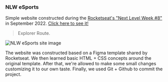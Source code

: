 ### NLW eSports
Simple website constructed during the <a href="https://lp.rocketseat.com.br/nlw">Rocketseat's "Next Level Week #8"</a> in September 2022. <a href="https://lknknm.github.io/nlw-explorer/"> Click here to see it!</a>

> Explorer Route.
  <img src="https://github.com/lknknm/b3d_cuby_wallpaper/blob/main/output_images/cuby_wallpaper_01.png?raw=true" alt="NLW eSports site image"/>

The website was constructed based on a Figma template shared by Rocketseat. We then learned basic HTML + CSS concepts around the original template. After that, we're allowed to make some small changes customizing it to our own taste. Finally, we used Git + Github to commit the project.
